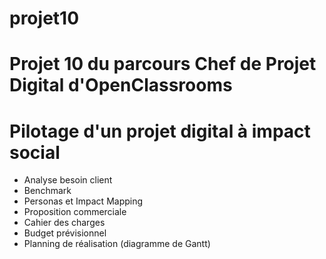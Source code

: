 # projet10
# Projet 10 du parcours Chef de Projet Digital d'OpenClassrooms

# Pilotage d'un projet digital à impact social

- Analyse besoin client
- Benchmark
- Personas et Impact Mapping
- Proposition commerciale
- Cahier des charges
- Budget prévisionnel
- Planning de réalisation (diagramme de Gantt)
